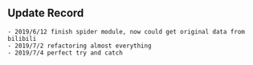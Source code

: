 ## Update Record
    - 2019/6/12 finish spider module, now could get original data from bilibili
    - 2019/7/2 refactoring almost everything
    - 2019/7/4 perfect try and catch